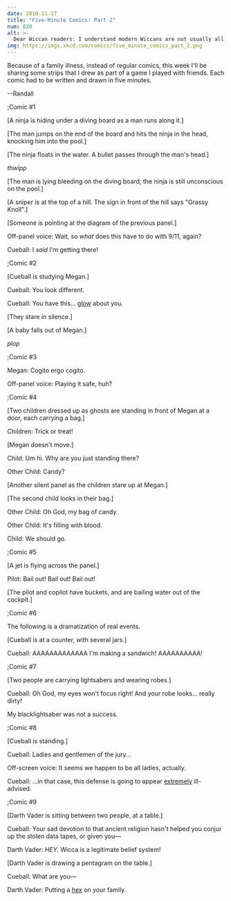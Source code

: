 ```yaml
---
date: 2010-11-17
title: "Five-Minute Comics: Part 2"
num: 820
alt: >-
  Dear Wiccan readers: I understand modern Wiccans are not usually all about the curses and hexes. But Darth Vader was recently converted from Episcopalianism and he's still figuring it all out.
img: https://imgs.xkcd.com/comics/five_minute_comics_part_2.png
---
```

Because of a family illness, instead of regular comics, this week I'll be sharing some strips that I drew as part of a game I played with friends.  Each comic had to be written and drawn in five minutes.

--Randall

;Comic #1

[A ninja is hiding under a diving board as a man runs along it.]

[The man jumps on the end of the board and hits the ninja in the head, knocking him into the pool.]

[The ninja floats in the water. A bullet passes through the man's head.]

*thwipp*

[The man is lying bleeding on the diving board, the ninja is still unconscious on the pool.]

[A sniper is at the top of a hill. The sign in front of the hill says "Grassy Knoll".]

[Someone is pointing at the diagram of the previous panel.]

Off-panel voice: Wait, so *what* does this have to do with 9/11, again?

Cueball: I *said* I'm getting there!

;Comic #2

[Cueball is studying Megan.]

Cueball: You look different.

Cueball: You have this... <u>glow</u> about you.

[They stare in silence.]

[A baby falls out of Megan.]

*plop*

;Comic #3

Megan: Cogito ergo cogito.

Off-panel voice: Playing it safe, huh?

;Comic #4

[Two children dressed up as ghosts are standing in front of Megan at a door, each carrying a bag.]

Children: Trick or treat!

[Megan doesn't move.]

Child: Um hi. Why are you just standing there?

Other Child: Candy?

[Another silent panel as the children stare up at Megan.]

[The second child looks in their bag.]

Other Child: Oh God, my bag of candy.

Other Child: It's filling with blood.

Child: We should go.

;Comic #5

[A jet is flying across the panel.]

Pilot: Bail out! Bail out! Bail out!

[The pilot and copilot have buckets, and are bailing water out of the cockpit.]

;Comic #6

The following is a dramatization of real events.

[Cueball is at a counter, with several jars.]

Cueball: AAAAAAAAAAAAA I'm making a sandwich! AAAAAAAAAA!

;Comic #7

[Two people are carrying lightsabers and wearing robes.]

Cueball: Oh God, my eyes won't focus right! And your robe looks... really dirty!

My blacklightsaber was not a success.

;Comic #8

[Cueball is standing.]

Cueball: Ladies and gentlemen of the jury...

Off-screen voice: It seems we happen to be all ladies, actually.

Cueball: ...in that case, this defense is going to appear <u>extremely</u> ill-advised.

;Comic #9

[Darth Vader is sitting between two people, at a table.]

Cueball: Your sad devotion to that ancient religion hasn't helped you conjur up the stolen data tapes, or given you—

Darth Vader: *HEY.* Wicca is a legitimate belief system!

[Darth Vader is drawing a pentagram on the table.]

Cueball: What are you—

Darth Vader: Putting a <u>hex</u> on your family.